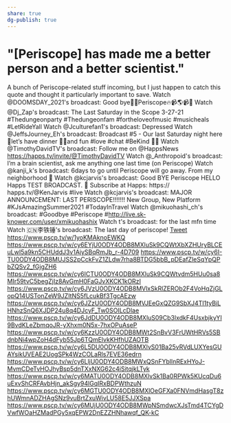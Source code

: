 ```yaml
---
share: true
dg-publish: true
---
```

# "[Periscope] has made me a better person and a better scientist."
A bunch of Periscope-related stuff incoming, but I just happen to catch  this quote and thought it particularly important to save. 
Watch @DOOMSDAY_2021's broadcast: Good bye👋🔥Periscope🔥📹🌎📹🤣
Watch @Dj_Zap's broadcast: The Last Saturday in the Scope 3-27-21 #Thedungeonparty #Thedungeonfam #fortheloveofmusic #musicheals #LetRideYall
Watch @Jculturefan1's broadcast: Depressed
Watch @JeffsJourney_Eh's broadcast: Broadcast #5 - Our last Saturday night here🙁let’s have dinner 🥩🥦and fun #love #chat #BeKind 🙏🤗
Watch @TimothyDavidTV's broadcast: Follow me on @HappsNews https://happs.tv/invite/@TimothyDavidTV
Watch @_Anthropoid's broadcast: I’m a brain scientist, ask me anything one last time (on Periscope)
Watch @kanji_k's broadcast: 6days to go until Periscope will go away. From my neighborhood 🌸
Watch @kcjarvis's broadcast: Good BYE Periscope HELLO Happs  TEST BROADCAST. 🎥 Subscribe at Happs: https://	happs.tv/@KenJarvis #live
Watch @kcjarvis's broadcast: MAJOR ANNOUNCEMENT: LAST PERISCOPE!!!!!!! New Group, New Platform #KJsAmazingSummer2021 #TodayInTravel
Watch @mikuohashi_ch's broadcast: #Goodbye #Periscope #http://live.sk-knower.com/user/xmikuohashix
Watch t's broadcast: for the last mfn time
Watch 🇨🇳李铁锤's broadcast: The last day of periscope!
[Tweet](https://twitter.com/_anthropoid/status/1375899651052736514?s=21)
https://www.pscp.tv/w/1yoKMAknoEWKQ
https://www.pscp.tv/w/cy6EYjU0ODY4ODB8MXluSk9CQWtXbXZHUryBLCEuLwI5a9kn5CHUddJ3v1AjySBqRmJb_r-4D709
https://www.pscp.tv/w/cy6I-TU0ODY4ODB8MUJSS2pCckFvZ1ZLdw7rha8BTDG5bbB_pDEafZleSqYpQPbZQSv2_fGjgZH6
https://www.pscp.tv/w/cy6ICTU0ODY4ODB8MXluSk9CQWtvdm5HUu0sa8MIr59tvC5begZjIz8AvGmH0FaGJvXKCK1kORzI
https://www.pscp.tv/w/cy6JVzU0ODY4ODB8MVlxSkRlZEROb2F4VoHqZjGLopQ14USTonZeW9JZItNS5fLcukBf3TgcAEzw
https://www.pscp.tv/w/cy6JZzU0ODY4ODB8MVJEeGxQZG9SbXJ4TI1tyBiLHNhzSnQ6XJDP24u8q4DJcyF_Tw0SOILcDlae
https://www.pscp.tv/w/cy6JdDU0ODY4ODB8MXluS09Cb3lxdkF4UsxbjkyYI9BvdKLeZbmqoJR-yXhxm0N5x-7hxOPuAseP
https://www.pscp.tv/w/cy6KzzU0ODY4ODB8MWt2SnBvV3FrUWtHRVs5SBdnbNi4wpZoH4dFyb55Jp6TQmElvkKHfhUZAOTB
https://www.pscp.tv/w/cy6L5DU0ODY4ODB8MXlvS01Ba25vRVdLUXYesGUAYsikUVEAE2UogSPk4WzCOLaRls7EVE36edrn
https://www.pscp.tv/w/cy6LljU0ODY4ODB8MWxQSnFYbllnRExHYoJ-MvmCDeTvHOJhyBsp5dnTXxNXG62c4iSitqjkLTyk
https://www.pscp.tv/w/cy6MATU0ODY4ODB8MXlvSk1Ba0RPWk5KUcqDu6uExvShCRFAvbHjn_akSgy94lGqIRxBDPWthzuN
https://www.pscp.tv/w/cy6MGTU0ODY4ODB8MXlOeGFXa0FNVmdHasgT8zhUWmnADZHAgSNz9vuBrtZxuWivLU58E5JJXSpa
https://www.pscp.tv/w/cy6MUjU0ODY4ODB8MWpNSmdwcXJsTmd4TCYgDVwfWOaHZMadPGy5xqEPW2DnEZZHNhawqf_QK-kC